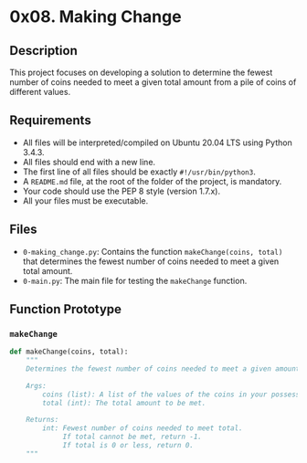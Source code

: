 # 0x08. Making Change

## Description

This project focuses on developing a solution to determine the fewest number of coins needed to meet a given total amount from a pile of coins of different values.

## Requirements

- All files will be interpreted/compiled on Ubuntu 20.04 LTS using Python 3.4.3.
- All files should end with a new line.
- The first line of all files should be exactly `#!/usr/bin/python3`.
- A `README.md` file, at the root of the folder of the project, is mandatory.
- Your code should use the PEP 8 style (version 1.7.x).
- All your files must be executable.

## Files

- `0-making_change.py`: Contains the function `makeChange(coins, total)` that determines the fewest number of coins needed to meet a given total amount.
- `0-main.py`: The main file for testing the `makeChange` function.

## Function Prototype

### `makeChange`

```python
def makeChange(coins, total):
    """
    Determines the fewest number of coins needed to meet a given amount total.
    
    Args:
        coins (list): A list of the values of the coins in your possession.
        total (int): The total amount to be met.
    
    Returns:
        int: Fewest number of coins needed to meet total.
             If total cannot be met, return -1.
             If total is 0 or less, return 0.
    """
